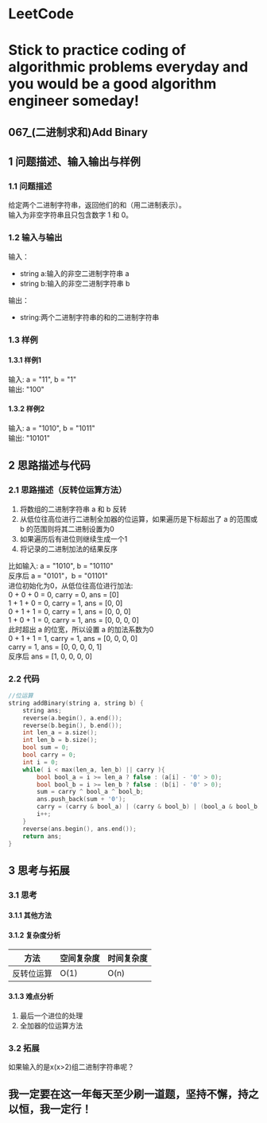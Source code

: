 # LeetCode
# Stick to practice coding of algorithmic problems everyday and you would be a good algorithm engineer someday!
## 067_(二进制求和)Add Binary
## 1 问题描述、输入输出与样例
### 1.1 问题描述
给定两个二进制字符串，返回他们的和（用二进制表示）。<br>
输入为非空字符串且只包含数字 1 和 0。<br>
### 1.2 输入与输出
输入：
* string a:输入的非空二进制字符串 a
* string b:输入的非空二进制字符串 b

输出：
* string:两个二进制字符串的和的二进制字符串
### 1.3 样例
#### 1.3.1 样例1
输入: a = "11", b = "1"<br>
输出: "100"<br>
#### 1.3.2 样例2
输入: a = "1010", b = "1011"<br>
输出: "10101"<br>
## 2 思路描述与代码	
### 2.1 思路描述（反转位运算方法）
1. 将数组的二进制字符串 a 和 b 反转
2. 从低位往高位进行二进制全加器的位运算，如果遍历是下标超出了 a 的范围或 b 的范围则将其二进制设置为0
3. 如果遍历后有进位则继续生成一个1
4. 将记录的二进制加法的结果反序

比如输入: a = "1010", b = "10110"<br>
反序后 a = "0101"，b = "01101"<br>
进位初始化为0，从低位往高位进行加法:<br>
0 + 0 + 0 = 0, carry = 0, ans = [0]<br>
1 + 1 + 0 = 0, carry = 1, ans = [0, 0]<br>
0 + 1 + 1 = 0, carry = 1, ans = [0, 0, 0]<br>
1 + 0 + 1 = 0, carry = 1, ans = [0, 0, 0, 0]<br>
此时超出 a 的位宽，所以设置 a 的加法系数为0<br>
0 + 1 + 1 = 1, carry = 1, ans = [0, 0, 0, 0]<br>
carry = 1, ans = [0, 0, 0, 0, 1]<br>
反序后 ans = [1, 0, 0, 0, 0] <br>
### 2.2 代码
```cpp
//位运算
string addBinary(string a, string b) {
    string ans;
    reverse(a.begin(), a.end());
    reverse(b.begin(), b.end());
    int len_a = a.size();
    int len_b = b.size();
    bool sum = 0;
    bool carry = 0;
    int i = 0;
    while( i < max(len_a, len_b) || carry ){
        bool bool_a = i >= len_a ? false : (a[i] - '0' > 0);
        bool bool_b = i >= len_b ? false : (b[i] - '0' > 0);
        sum = carry ^ bool_a ^ bool_b;
        ans.push_back(sum + '0');
        carry = (carry & bool_a) | (carry & bool_b) | (bool_a & bool_b);
        i++;
    }
    reverse(ans.begin(), ans.end());
    return ans;
}
```
## 3 思考与拓展
### 3.1 思考
#### 3.1.1 其他方法
#### 3.1.2 复杂度分析
方法|空间复杂度|时间复杂度
--- | --- | ---
反转位运算|O(1)|O(n)
#### 3.1.3 难点分析
1. 最后一个进位的处理
2. 全加器的位运算方法
### 3.2 拓展
如果输入的是x(x>2)组二进制字符串呢？
	  
## 我一定要在这一年每天至少刷一道题，坚持不懈，持之以恒，我一定行！
